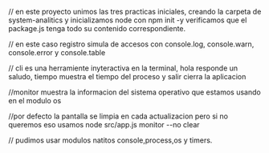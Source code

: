 // en este proyecto unimos las tres practicas iniciales, creando la carpeta de system-analitics y inicializamos node con npm init -y
verificamos que el package.js tenga todo su contenido correspondiente.

// en este caso registro simula de accesos con console.log, console.warn, console.error y console.table

// cli es una herramiente inyteractiva en la terminal, hola responde un saludo, tiempo muestra el tiempo del proceso y salir cierra la aplicacion

//monitor muestra la informacion del sistema operativo que estamos usando en el modulo os

//por defecto la pantalla se limpia en cada actualizacion pero si no queremos eso usamos node src/app.js monitor --no clear

// pudimos usar modulos natitos console,process,os y timers.
